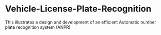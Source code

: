 # Vehicle-License-Plate-Recognition
This illustrates a design and development of an efficient Automatic number plate recognition system (ANPR)
